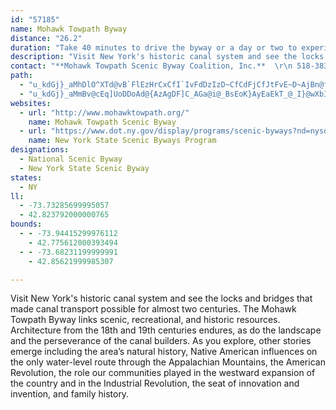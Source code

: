 ```yaml
---
id: "57185"
name: Mohawk Towpath Byway
distance: "26.2"
duration: "Take 40 minutes to drive the byway or a day or two to experience the history, recreational opportunities, and unique communities."
description: "Visit New York's historic canal system and see the locks and bridges that made canal transport possible for almost two centuries. The Mohawk Towpath Byway links scenic, recreational, and historic resources. Architecture from the 18th and 19th centuries endures, as do the landscape and the perseverance of the canal builders."
contact: "**Mohawk Towpath Scenic Byway Coalition, Inc.**  \r\n 518-383-8565\r\n   \r\n**[Albany County Convention & Visitors Bureau](http://www.albany.org/)**  \r\n 25 Quackenbush Square,    \r\n Albany, NY 12207  \r\n 800-258-3582  \r\n 518-434-1217  \r\n Fax: 518-434-0887"
path:
  - "u_kdGj}_aMhDlO^XTd@vB`FlEzHrCxCfI`IvFdDzIzD~CfCdFjCfJtFvE~D~AjBn@f@r@P|@Dp@Ln@d@zCrDl@lA~IhUhBlF|AhDdCrDtBrBzAjAzNlIfFrDfLrGlAf@XXn@pAOZy@v@mGfFaB`AyFdAoALs@KrE`Qr@pBlCfGr@`AtAfAxC~A~@r@pEfFfEjDt@v@l@hAx@jCNxADjBkEr]eG~c@y@rIRlF|@tIpDnMzHbRvG`LhAlDxCrLlB|KPlABx@_@vd@u@lXm@rG[pBwEtRgFhPeJl\\sHnUt@~@Np@p@tFFtAGdAuBrJy@tC_BdEeAjBw@l@wI`DsFdAoMdAmJw@oADmARiBp@gDfCeEbAoCz@_@Xm@~@qAlCwHnLYbBEbFIx@[xAi@p@c@X{G`C{@p@iA~Aq@tAy@lEQh@_A`AgCdA{InCoAn@_BrAiBlCiAxBoAlHOb@mGpKaA`AgKtGsBjByAlByNpU_Av@oAj@{InBo@VgB`BsHrI]l@iCrJkB`FuI|NgErJ}AjAyD~BgJbFyBx@{J`C_KVyEj@_A^cElDgBlAoGfB{ErBuBhA}B|AwBvBcFnHe@h@wAz@yCz@yAnAy@lA}AxC[hAeEfVC~AFhCpAOnGcB`GmBxD_@`Er@`MvCbBfGHl@YlGDrANpAtGlUlInb@x@jJLx@h@dBdBfDfC~CdDlDfDpCxAfBnAxC|EnNx@fBzIzNbBxCnBpCxGnGvAdBlGtQfF~Ln@vBLrBChFHjCz@~Er@zA|@jAn@d@zLzGXZNz@dAH`EbA`LlDrBx@hBtA~@dAbA|AhBpDrChEbEdJHh@nAxB`GhH^VvX|ZbEfE"
  - "u_kdGj}_aMmBv@cEq]UoDDoAd@{AzAgDF]C_AGa@i@_BsEoK}AyEaEkT_@_I}@wXbIaQhBaD^DrCY~AGd@DpHlAhPlBjJ`Bx@DlMmAvCc@hAYx@a@x@gAXq@hBiGbC_KnAiEx@oDlBwMh@eCTy@bAmB|ByC|IoHvCqBfIwEhAeAvDkGzRw]b@g@fFmCvL{F|B}A`LqLfGgJRrANZbGvDh@Dx@WdF`Ox@`IPr@fIzOrCnElErJh@r@l@\\bLtDvV~F`MtAlOrBMpAo@fBwC`FcDvGiCpF_@j@}ExDiVpXm@pAs@`Cy@zGQl@{@hA{AlAu@f@c@NiBHmGxAuFXmJfDgGhAiAf@y@l@}DdEaB~AkCxAgM`FkDdBa@^cAlA_@r@oBxFaAfBaApA}EzEm@`@wFdBiAr@_AlAsD~Hm@x@iA`Ay@\\q@JoVi@iHJmD\\sA`@iAf@cAv@aOnRqBxAcH`EUv@ItAsEk@w@AaCPsCz@kJtD_OlF"
websites:
  - url: "http://www.mohawktowpath.org/"
    name: Mohawk Towpath Scenic Byway
  - url: "https://www.dot.ny.gov/display/programs/scenic-byways?nd=nysdot"
    name: New York State Scenic Byways Program
designations:
  - National Scenic Byway
  - New York State Scenic Byway
states:
  - NY
ll:
  - -73.73285699995057
  - 42.823792000000765
bounds:
  - - -73.94415299976112
    - 42.775612000393494
  - - -73.68231199999991
    - 42.85621999985307

---
```


Visit New York's historic canal system and see the locks and bridges that made canal transport possible for almost two centuries. The Mohawk Towpath Byway links scenic, recreational, and historic resources. Architecture from the 18th and 19th centuries endures, as do the landscape and the perseverance of the canal builders. As you explore, other stories emerge including the area’s natural history, Native American influences on the only water-level route through the Appalachian Mountains, the American Revolution, the role our communities played in the westward expansion of the country and in the Industrial Revolution, the seat of innovation and invention, and family history.
